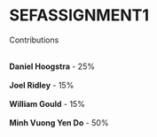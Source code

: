# SEFASSIGNMENT1

Contributions <br><br>

<b>Daniel Hoogstra</b> - 25% <br><br>
<b>Joel Ridley</b> - 15%<br><br>
<b>William Gould</b> - 15% <br><br>
<b>Minh Vuong Yen Do</b> -  50% 
